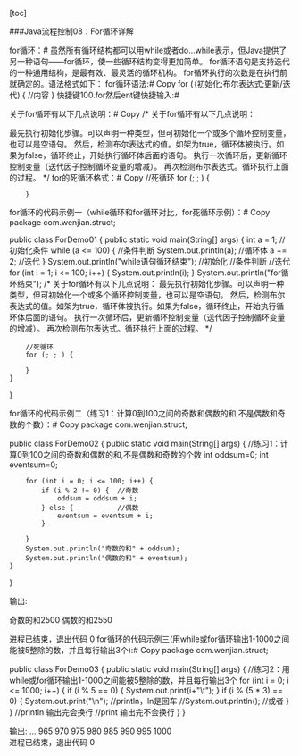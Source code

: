 [toc]

###Java流程控制08：For循环详解


for循环：#
虽然所有循环结构都可以用while或者do…while表示，但Java提供了另一种语句——for循环，使一些循环结构变得更加简单。
for循环语句是支持迭代的一种通用结构，是最有效、最灵活的循环机构。
for循环执行的次数是在执行前就确定的。语法格式如下：
for循环语法:#
Copy
        for (（初始化;布尔表达式;更新/迭代) {
            //内容 
        }
快捷键100.for然后ent键快捷输入:#


关于for循环有以下几点说明：#
Copy
/*
关于for循环有以下几点说明：

最先执行初始化步骤。可以声明一种类型，但可初始化一个或多个循环控制变量，也可以是空语句。
然后，检测布尔表达式的值。如架为true，循环体被执行。如果为false，循环终止，开始执行循环体后面的语句。
执行一次循环后，更新循环控制变量（送代因子控制循环变量的增减）。
再次检测布尔表达式。循环执行上面的过程。 
*/
for的死循环格式：#
Copy
//死循环
        for (; ; ) {

        }
for循环的代码示例一（while循环和for循环对比，for死循环示例）：#
Copy
package com.wenjian.struct;

public class ForDemo01 {
    public static void main(String[] args) {
        int a = 1;           //初始化条件
        while (a <= 100) {   //条件判断
            System.out.println(a);  //循环体
            a += 2;  //迭代
        }
        System.out.println("while语句循环结束");
             //初始化  //条件判断  //迭代
        for (int i = 1; i <= 100; i++) {
            System.out.println(i);
        }
        System.out.println("for循环结束");
        /*
		关于for循环有以下几点说明：
		最先执行初始化步骤。可以声明一种类型，但可初始化一个或多个循环控制变量，也可以是空语句。
		然后，检测布尔表达式的值。如架为true，循环体被执行。如果为false，循环终止，开始执行循环体后面的语句。
		执行一次循环后，更新循环控制变量（送代因子控制循环变量的增减）。
		再次检测布尔表达式。循环执行上面的过程。 
         */

        //死循环
        for (; ; ) {

        }
    }
}

for循环的代码示例二（练习1：计算0到100之间的奇数和偶数的和,不是偶数和奇数的个数）：#
Copy
package com.wenjian.struct;

public class ForDemo02 {
    public static void main(String[] args) {
        //练习1：计算0到100之间的奇数和偶数的和,不是偶数和奇数的个数
        int oddsum=0;
        int eventsum=0;

        for (int i = 0; i <= 100; i++) {
            if (i % 2 != 0) {  //奇数
                oddsum = oddsum + i;
            } else {           //偶数
                eventsum = eventsum + i;
            }

        }
        System.out.println("奇数的和" + oddsum);
        System.out.println("偶数的和" + eventsum);
    }
}

输出:

奇数的和2500
偶数的和2550

进程已结束，退出代码 0
for循环的代码示例三(用while或for循环输出1-1000之间能被5整除的数，并且每行输出3个):#
Copy
package com.wenjian.struct;

public class ForDemo03 {
    public static void main(String[] args) {
        //练习2：用while或for循环输出1-1000之间能被5整除的数，并且每行输出3个
        for (int i = 0; i <= 1000; i++) {
            if (i % 5 == 0) {
                System.out.print(i+"\t");
            }
            if (i % (5 * 3) == 0) {
                System.out.print("\n");  //println，ln是回车
                //System.out.println();  //或者
            }
        }
                 //println 输出完会换行
         		//print 输出完不会换行
    }
}

输出:
...
965	970	975	
980	985	990	
995	1000	
进程已结束，退出代码 0
